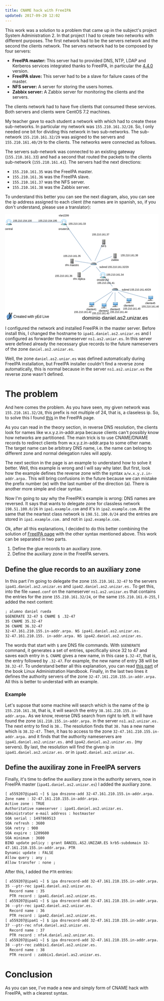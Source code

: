 ```yaml
---
title: CNAME hack with FreeIPA
updated: 2017-09-20 12:02
---
```



This work was a solution to a problem that came up in the subject's project System Administration 2. In that project I had to create two networks with different purposes. The first network had to be the servers network and the second the clients network. The servers network had to be composed by four servers:

- **FreeIPA master:** This server had to provided DNS, NTP, LDAP and Kerberos services integrated thanks to FreeIPA, in particular the [4.4.0](http://www.freeipa.org/page/Releases/4.4.0) version.
- **FreeIPA slave:** This server had to be a slave for failure cases of the master.
- **NFS server:** A server for storing the users homes.
- **Zabbix server:** A Zabbix server for monitoring the clients and the servers.

The clients network had to have five clients that consumed these services. Both servers and clients were CentOS 7.2 machines.


My teacher gave to each student a network with which had to create these sub-networks. In particular my network was `155.210.161.32/28`. So, I only needed one bit for dividing this network in two sub-networks. The sub-network `155.210.161.32/29` was asigned to the servers and `155.210.161.40/29` to the clients. The networks were connected as follows.

The servers sub-network was connected to an existing gateway (`155.210.161.33`) and had a second that routed the packets to the clients sub-network (`155.210.161.41`). The servers had the next directions:

- `155.210.161.35` was the FreeIPA master.
- `155.210.161.36` was the FreeIPA slave.
- `155.210.161.37` was the NFS server.
- `155.210.161.38` was the Zabbix server.


To understand this better you can see the next diagram, also, you can see the ip address assigned to each client (the names are in spanish, so, if you don't understand, please use a translator):

![Diagram](../postsImages/CNAME-hack-with-FreeIPA/network_diagram.png)


I configured the network and installed FreeIPA in the master server. Before install this, I changed the hostname to `ipa41.daniel.as2.unizar.es` and I configured as forwarder the nameserver `ns1.as2.uniar.es`. In this server were defined already the necessary glue records to the future nameservers of the zone `daniel.as2.unizar.es`.

Well, the zone `daniel.as2.uniar.es` was defined automatically during FreeIPA installation, but FreeIPA installer couldn't find a reverse zone automatically, this is normal because in the server `ns1.as2.unizar.es` the reverse zone wasn't defined.

# The problem
And here comes the problem. As you have seen, my given network was `155.210.161.32/28`, this prefix is not multiple of 24, that is, a claseless ip. So, to solve this I found [this](https://www.freeipa.org/page/Howto/DNS_classless_IN-ADDR.ARPA_delegation) in the FreeIPA page. 

As you can read in the theory section, in reverse DNS resolution, the clients look for names like w.x.y.z.in-addr.arpa because clients can't possibly know how networks are partitioned. The main trick is to use CNAME/DNAME records to redirect clients from w.x.y.z.in-addr.arpa to some other name. The target name can be arbitrary DNS name, i.e. the name can belong to different zone and normal delegation rules will apply.

The next section in the page is an example to understand how to solve it better. Well, this example is wrong and I will say why later. But first, look how the example defines the reverse zone with the syntax `a/w.x.y.z.in-addr.arpa.` This will bring confusions in the future because we can mistake the prefix number (w) with the last number of the direction (a). There is another more simple and clear syntax.

Now I'm going to say why the FreeIPA's example is wrong: DNS names are reversed. It says that wants to delegate zone for classless network `198.51.100.0/26` in `ipa1.example.com` and it's in `ipa2.example.com`. At the same that the neartest class network is `198.51.100.0/24` and the entries are stored in `ipa1.example.com.` and not in `ipa2.example.com.`

Ok, after all this explanations, I decided to do this better combining the solution of [FreeIPA page](https://www.freeipa.org/page/Howto/DNS_classless_IN-ADDR.ARPA_delegation) with the other syntax mentioned above. This work can be separated in two parts.

1. Define the glue records to an auxiliary zone.
2. Define the auxiliary zone in the FreeIPA servers.

## Define the glue records to an auxiliary zone
In this part I'm going to delegate the zone `155.210.161.32-47` to the servers `ipa41.daniel.as2.unizar.es` and `ipa42.daniel.as2.unizar.es.` To get this, into the file `named.conf` on the nameserver `ns1.as2.unizar.es` that contains the entries for the zone `155.210.161.32/24`, or the same `155.210.161.0-255`, I added the next content:

```
; alumno daniel rueda
$GENERATE 32-47 $ CNAME $ .32-47
35 CNAME 35.32-47
36 CNAME 36.32-47
32-47.161.210.155.in-addr.arpa. NS ipa41.daniel.as2.unizar.es.
32-47.161.210.155. in-addr.arpa. NS ipa42.daniel.as2.unizar.es.
``` 


The words that start with `$` are DNS file commands. With `$GENERATE` command, it generates a set of entries, specifically since 32 to 47 and saves each entry in `$`. `CNAME` gives a new name, in this case `$.32-47`, that is, the entry followed by `.32-47`. For example, the new name of entry 38 will be `38.32-47`. To understand better all this explanation, you can read [this part](https://books.google.com.hk/books?id=GB_O89fnz_sC&lpg=PA406&dq=bind%20cname%20hack%20byte%20boundary&hl=es&pg=PA400#v=onepage&q=bind%20cname%20hack%20byte%20boundary&f=false) of the book Linux Administration Handbook. Finally, in the last two lines it defines the authority servers of the zone `32-47.161.210.155.in-addr.arpa.` All this is better to understad with an example.

### Example
Let's supose that some machine will search which is the name of the ip `155.210.161.38`, that is, it will search the entry `38.161.210.155.in-addr.arpa.` As we know, reverse DNS search from right to left. It will have found the zone `161.210.155.in-addr.arpa.` in the server `ns1.as2.unizar.es.` The next entry to find is `38.`. The resolution finds that `38.` has a new name which is `38.32-47.` Then, it has to access to the zone `32-47.161.210.155.in-addr.arpa.` and it finds that the authority nameservers are `ipa41.daniel.as2.unizar.es.` and `ipa42.daniel.as2.unizar.es.` (my servers). By last, the resolution will find the given ip in `ipa41.daniel.as2.unizar.es.` or in `ipa42.daniel.as2.unizar.es.`

## Define the auxiliray zone in FreeIPA servers
Finally, it's time to define the auxiliary zone in the authority servers, now in FreeIPA master (`ipa41.daniel.as2.unizar.es`) I added the auxiliary zone.

```
[ a559207@ipa41 ~] $ ipa dnszone-add 32-47.161.210.155.in-addr.arpa.
Zone name : 32-47.161.210.155.in-addr.arpa.
Active zone : TRUE
Authoritative nameserver : ipa41.daniel.as2.unizar.es.
Administrator e-mail address : hostmaster
SOA serial : 1497869513
SOA refresh : 3600
SOA retry : 900
SOA expire : 1209600
SOA minimum : 3600
BIND update policy : grant DANIEL.AS2.UNIZAR.ES krb5-subdomain 32-47.161.210.155.in-addr.arpa. PTR
Dynamic update : FALSE
Allow query : any ;
Allow transfer : none ;
``` 

After this, I added the `PTR` entries:

```
[ a559207@ipa41 ~] $ ipa dnsrecord-add 32-47.161.210.155.in-addr.arpa. 35 --ptr-rec ipa41.daniel.as2.unizar.es.
  Record name : 35
  PTR record : ipa41.daniel.as2.unizar.es.
[ a559207@ipa41 ~] $ ipa dnsrecord-add 32-47.161.210.155.in-addr.arpa. 36 --ptr-rec ipa42.daniel.as2.unizar.es.
  Record name : 36
  PTR record : ipa42.daniel.as2.unizar.es.
[ a559207@ipa41 ~] $ ipa dnsrecord-add 32-47.161.210.155.in-addr.arpa. 37 --ptr-rec nfs4.daniel.as2.unizar.es.
  Record name : 37
  PTR record : nfs4.daniel.as2.unizar.es.
[ a559207@ipa41 ~] $ ipa dnsrecord-add 32-47.161.210.155.in-addr.arpa. 38 --ptr-rec zabbix1.daniel.as2.unizar.es.
  Record name : 38
  PTR record : zabbix1.daniel.as2.unizar.es.
```

# Conclusion
As you can see, I've made a new and simply form of CNAME hack with FreeIPA, with a clearest syntax.